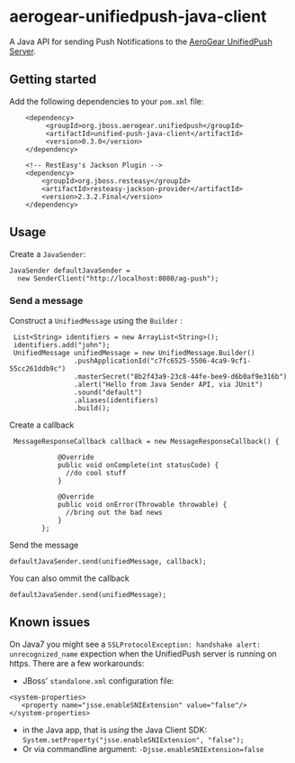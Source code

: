# aerogear-unifiedpush-java-client

A Java API for sending Push Notifications to the [AeroGear UnifiedPush Server](https://github.com/aerogear/aerogear-unifiedpush-server).

## Getting started

Add the following dependencies to your ```pom.xml``` file:

        <dependency>
             <groupId>org.jboss.aerogear.unifiedpush</groupId>
             <artifactId>unified-push-java-client</artifactId>
             <version>0.3.0</version>
        </dependency>

        <!-- RestEasy's Jackson Plugin -->
        <dependency>
            <groupId>org.jboss.resteasy</groupId>
            <artifactId>resteasy-jackson-provider</artifactId>
            <version>2.3.2.Final</version>
        </dependency>

## Usage

Create a ```JavaSender```:

    JavaSender defaultJavaSender =
      new SenderClient("http://localhost:8080/ag-push");

### Send a message

Construct a ``` UnifiedMessage ``` using the ``` Builder ``` :

```
 List<String> identifiers = new ArrayList<String>();
 identifiers.add("john");
 UnifiedMessage unifiedMessage = new UnifiedMessage.Builder()
                .pushApplicationId("c7fc6525-5506-4ca9-9cf1-55cc261ddb9c")
                .masterSecret("8b2f43a9-23c8-44fe-bee9-d6b0af9e316b")
                .alert("Hello from Java Sender API, via JUnit")
                .sound("default")
                .aliases(identifiers)
                .build();
```

Create a callback

```
 MessageResponseCallback callback = new MessageResponseCallback() {

            @Override
            public void onComplete(int statusCode) {
              //do cool stuff
            }

            @Override
            public void onError(Throwable throwable) {
              //bring out the bad news
            }
        };
```

Send the message


``` defaultJavaSender.send(unifiedMessage, callback); ```


You can also ommit the callback


``` defaultJavaSender.send(unifiedMessage); ```


## Known issues

On Java7 you might see a ```SSLProtocolException: handshake alert: unrecognized_name``` expection when the UnifiedPush server is running on https. There are a few workarounds:

* JBoss' ```standalone.xml``` configuration file:
```
<system-properties>
   <property name="jsse.enableSNIExtension" value="false"/>
</system-properties>
```

* in the Java app, that is _using_ the Java Client SDK: ```System.setProperty("jsse.enableSNIExtension", "false");```
* Or via commandline argument: ```-Djsse.enableSNIExtension=false```




 

